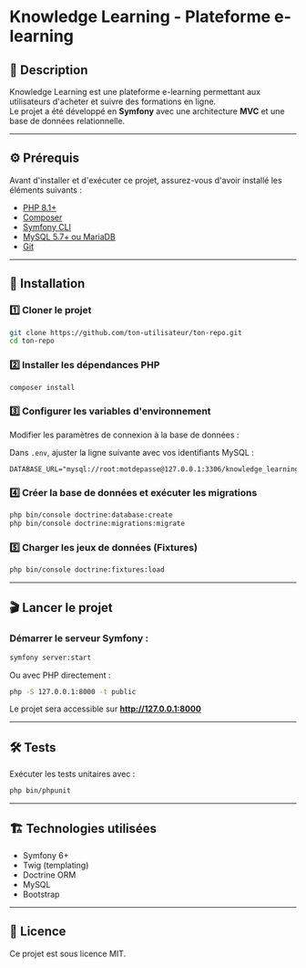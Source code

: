 # Knowledge Learning - Plateforme e-learning

## 📖 Description  
Knowledge Learning est une plateforme e-learning permettant aux utilisateurs d'acheter et suivre des formations en ligne.  
Le projet a été développé en **Symfony** avec une architecture **MVC** et une base de données relationnelle.

---

## ⚙️ Prérequis  
Avant d'installer et d'exécuter ce projet, assurez-vous d'avoir installé les éléments suivants :

- [PHP 8.1+](https://www.php.net/downloads)
- [Composer](https://getcomposer.org/download/)
- [Symfony CLI](https://symfony.com/download)
- [MySQL 5.7+ ou MariaDB](https://www.mysql.com/)
- [Git](https://git-scm.com/)

---

## 🚀 Installation

### 1️⃣ **Cloner le projet**
```bash
git clone https://github.com/ton-utilisateur/ton-repo.git
cd ton-repo
```

### 2️⃣ **Installer les dépendances PHP**
```bash
composer install
```

### 3️⃣ **Configurer les variables d'environnement**  
Modifier les paramètres de connexion à la base de données :

Dans `.env`, ajuster la ligne suivante avec vos identifiants MySQL :
```
DATABASE_URL="mysql://root:motdepasse@127.0.0.1:3306/knowledge_learning"
```

### 4️⃣ **Créer la base de données et exécuter les migrations**
```bash
php bin/console doctrine:database:create
php bin/console doctrine:migrations:migrate
```

### 5️⃣ **Charger les jeux de données (Fixtures)**
```bash
php bin/console doctrine:fixtures:load
```

---

## 🎬 Lancer le projet

### Démarrer le serveur Symfony :
```bash
symfony server:start
```
Ou avec PHP directement :
```bash
php -S 127.0.0.1:8000 -t public
```

Le projet sera accessible sur **http://127.0.0.1:8000**

---

## 🛠️ Tests  
Exécuter les tests unitaires avec :
```bash
php bin/phpunit
```

---

## 🏗️ Technologies utilisées  
- Symfony 6+  
- Twig (templating)  
- Doctrine ORM  
- MySQL  
- Bootstrap  

---

## 📜 Licence  
Ce projet est sous licence MIT.  
